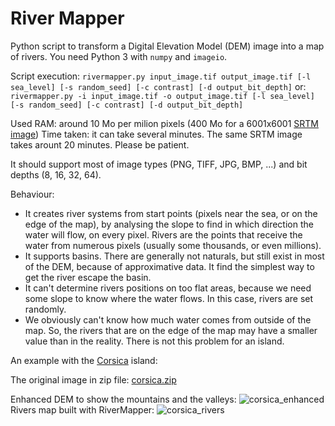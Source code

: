 # River Mapper

Python script to transform a Digital Elevation Model (DEM) image into a map of rivers.
You need Python 3 with `numpy` and `imageio`.

Script execution:
`rivermapper.py input_image.tif output_image.tif [-l sea_level] [-s random_seed] [-c contrast] [-d output_bit_depth]`
or:
`rivermapper.py -i input_image.tif -o output_image.tif [-l sea_level] [-s random_seed] [-c contrast] [-d output_bit_depth]`

Used RAM: around 10 Mo per milion pixels (400 Mo for a 6001x6001 [SRTM image](http://srtm.csi.cgiar.org/SELECTION/inputCoord.asp))
Time taken: it can take several minutes. The same SRTM image takes arount 20 minutes. Please be patient.

It should support most of image types (PNG, TIFF, JPG, BMP, ...) and bit depths (8, 16, 32, 64).

Behaviour:
* It creates river systems from start points (pixels near the sea, or on the edge of the map), by analysing the slope to find in which direction the water will flow, on every pixel. Rivers are the points that receive the water from numerous pixels (usually some thousands, or even millions).
* It supports basins. There are generally not naturals, but still exist in most of the DEM, because of approximative data. It find the simplest way to get the river escape the basin.
* It can't determine rivers positions on too flat areas, because we need some slope to know where the water flows. In this case, rivers are set randomly.
* We obviously can't know how much water comes from outside of the map. So, the rivers that are on the edge of the map may have a smaller value than in the reality. There is not this problem for an island.

An example with the [Corsica](https://en.wikipedia.org/wiki/Corsica) island:

The original image in zip file: [corsica.zip](https://github.com/Gael-de-Sailly/rivermapper/files/189394/corse.zip)

Enhanced DEM to show the mountains and the valleys: ![corsica_enhanced](https://cloud.githubusercontent.com/assets/6905002/14042963/5371a7d0-f27f-11e5-946b-9ddafe1e0e91.png)
Rivers map built with RiverMapper: ![corsica_rivers](https://cloud.githubusercontent.com/assets/6905002/14042964/5ba01284-f27f-11e5-9fb9-77d98d53972c.png)